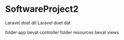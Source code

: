 # SoftwareProject2

Laravel doet dit
Laravel doet dat

folder app bevat controller
folder resources bevat views
